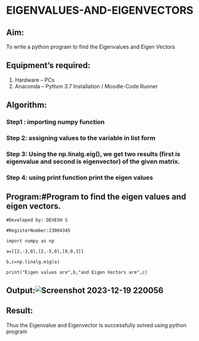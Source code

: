 # EIGENVALUES-AND-EIGENVECTORS
## Aim:
To write a python program to find the Eigenvalues and Eigen Vectors
## Equipment’s required:
1. 	Hardware – PCs
2. 	Anaconda – Python 3.7 Installation / Moodle-Code Runner
## Algorithm:
### Step1 : importing numpy function
### Step 2: assigning values to the variable in list form
### Step 3: Using the np.linalg.eig(),  we get two results (first is eigenvalue and second is eigenvector) of the given matrix.
### Step 4: using print function print the eigen values

## Program:#Program to find the eigen values and eigen vectors.
~~~
#Developed by: DEVESH S

#RegisterNumber:23004345

import numpy as np

a=[[2,-3,0],[2,-5,0],[0,0,3]]

b,c=np.linalg.eig(a)

print("Eigen values are",b,"and Eigen Vectors are",c)
~~~

## Output:![Screenshot 2023-12-19 220056](https://github.com/23004345/EIGENVALUES-AND-EIGENVECTORS/assets/138849203/34590b54-a5d9-4002-8c5a-1d83d2364c8a)

## Result:
Thus the Eigenvalue and Eigenvector is successfully solved using python program
